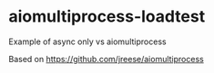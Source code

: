 # aiomultiprocess-loadtest
Example of async only vs aiomultiprocess

Based on https://github.com/jreese/aiomultiprocess
